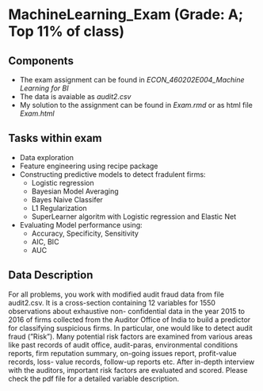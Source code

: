 # MachineLearning_Exam (Grade: A; Top 11% of class)

## Components
* The exam assignment can be found in *ECON_460202E004_Machine Learning for BI*
* The data is avaiable as *audit2.csv*
* My solution to the assignment can be found in *Exam.rmd* or as html file *Exam.html*

## Tasks within exam 
* Data exploration 
* Feature engineering using recipe package
* Constructing predictive models to detect fradulent firms:
  * Logistic regression
  * Bayesian Model Averaging
  * Bayes Naive Classifer
  * L1 Regularization
  * SuperLearner algoritm with Logistic regression and Elastic Net
* Evaluating Model performance using:
  * Accuracy, Specificity, Sensitivity
  * AIC, BIC
  * AUC

## Data Description
For all problems, you work with modified audit fraud data from file audit2.csv. It is a cross-section containing 12 variables for 1550 observations about exhaustive non- confidential data in the year 2015 to 2016 of firms collected from the Auditor Office of India to build a predictor for classifying suspicious firms. In particular, one would like to detect audit fraud (”Risk”). Many potential risk factors are examined from various areas like past records of audit office, audit-paras, environmental conditions reports, firm reputation summary, on-going issues report, profit-value records, loss- value records, follow-up reports etc. After in-depth interview with the auditors, important risk factors are evaluated and scored. Please check the pdf file for a detailed variable description.
